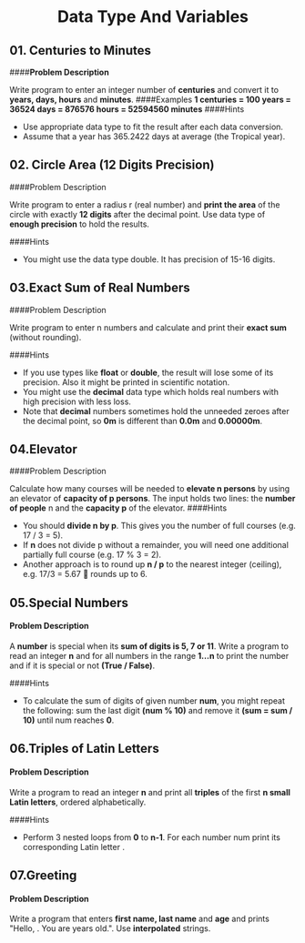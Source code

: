 # <p align="center"> Data Type And Variables <p>

## 01. **Centuries to Minutes**

####**Problem Description**

Write program to enter an integer number of **centuries** and convert it to **years, days, hours** and **minutes**.
####Examples
**1 centuries = 100 years = 36524 days = 876576 hours = 52594560 minutes**
####Hints
- Use appropriate data type to fit the result after each data conversion.
- Assume that a year has 365.2422 days at average (the Tropical year).

## 02. **Circle Area (12 Digits Precision)**

####Problem Description

Write program to enter a radius r (real number) and **print the area** of the circle with exactly **12 digits** after the decimal point. Use data type of **enough precision** to hold the results.

####Hints
- You might use the data type double. It has precision of 15-16 digits.

## 03.Exact Sum of Real Numbers

####Problem Description

Write program to enter n numbers and calculate and print their **exact sum** (without rounding).

####Hints
- If you use types like **float** or **double**, the result will lose some of its precision. Also it might be printed in scientific notation.
- You might use the **decimal** data type which holds real numbers with high precision with less loss.
- Note that **decimal** numbers sometimes hold the unneeded zeroes after the decimal point, so **0m** is different than **0.0m** and **0.00000m**.

## 04.Elevator 
####Problem Description

Calculate how many courses will be needed to **elevate n persons** by using an elevator of **capacity of p persons**. The input holds two lines: the **number of people** n and the **capacity p** of the elevator.
####Hints
- You should **divide n by p**. This gives you the number of full courses (e.g. 17 / 3 = 5).
- If **n** does not divide p without a remainder, you will need one additional partially full course (e.g. 17 % 3 = 2).
- Another approach is to round up **n / p** to the nearest integer (ceiling), e.g. 17/3 = 5.67  rounds up to 6.

## 05.Special Numbers
#### Problem Description

A **number** is special when its **sum of digits is 5, 7 or 11**.
Write a program to read an integer **n** and for all numbers in the range **1…n** to print the number and if it is special or not **(True / False)**.

####Hints
- To calculate the sum of digits of given number **num**, you might repeat the following: sum the last digit **(num % 10)** and remove it **(sum = sum / 10)** until num reaches **0**.

## 06.Triples of Latin Letters
#### Problem Description

Write a program to read an integer **n** and print all **triples** of the first **n small Latin letters**, ordered alphabetically.

####Hints
- Perform 3 nested loops from **0** to **n-1**. For each number num print its corresponding Latin letter .

## 07.Greeting
#### Problem Description

Write a program that enters **first name, last name** and **age** and prints "Hello, <first name> <last name>. You are <age> years old.". Use **interpolated** strings.


